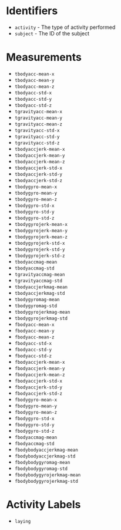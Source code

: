 
# Identifiers
* `activity` - The type of activity performed
* `subject` - The ID of the subject

# Measurements
* `tbodyacc-mean-x`
* `tbodyacc-mean-y`
* `tbodyacc-mean-z`
* `tbodyacc-std-x`
* `tbodyacc-std-y`
* `tbodyacc-std-z`
* `tgravityacc-mean-x`
* `tgravityacc-mean-y`
* `tgravityacc-mean-z`
* `tgravityacc-std-x`
* `tgravityacc-std-y`
* `tgravityacc-std-z`
* `tbodyaccjerk-mean-x`
* `tbodyaccjerk-mean-y`
* `tbodyaccjerk-mean-z`
* `tbodyaccjerk-std-x`
* `tbodyaccjerk-std-y`
* `tbodyaccjerk-std-z`
* `tbodygyro-mean-x`
* `tbodygyro-mean-y`
* `tbodygyro-mean-z`
* `tbodygyro-std-x`
* `tbodygyro-std-y`
* `tbodygyro-std-z`
* `tbodygyrojerk-mean-x`
* `tbodygyrojerk-mean-y`
* `tbodygyrojerk-mean-z`
* `tbodygyrojerk-std-x`
* `tbodygyrojerk-std-y`
* `tbodygyrojerk-std-z`
* `tbodyaccmag-mean`
* `tbodyaccmag-std`
* `tgravityaccmag-mean`
* `tgravityaccmag-std`
* `tbodyaccjerkmag-mean`
* `tbodyaccjerkmag-std`
* `tbodygyromag-mean`
* `tbodygyromag-std`
* `tbodygyrojerkmag-mean`
* `tbodygyrojerkmag-std`
* `fbodyacc-mean-x`
* `fbodyacc-mean-y`
* `fbodyacc-mean-z`
* `fbodyacc-std-x`
* `fbodyacc-std-y`
* `fbodyacc-std-z`
* `fbodyaccjerk-mean-x`
* `fbodyaccjerk-mean-y`
* `fbodyaccjerk-mean-z`
* `fbodyaccjerk-std-x`
* `fbodyaccjerk-std-y`
* `fbodyaccjerk-std-z`
* `fbodygyro-mean-x`
* `fbodygyro-mean-y`
* `fbodygyro-mean-z`
* `fbodygyro-std-x`
* `fbodygyro-std-y`
* `fbodygyro-std-z`
* `fbodyaccmag-mean`
* `fbodyaccmag-std`
* `fbodybodyaccjerkmag-mean`
* `fbodybodyaccjerkmag-std`
* `fbodybodygyromag-mean`
* `fbodybodygyromag-std`
* `fbodybodygyrojerkmag-mean`
* `fbodybodygyrojerkmag-std`

# Activity Labels

* `laying`

